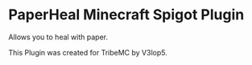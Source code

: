 # PaperHeal Minecraft Spigot Plugin
Allows you to heal with paper. 


This Plugin was created for TribeMC by V3lop5.